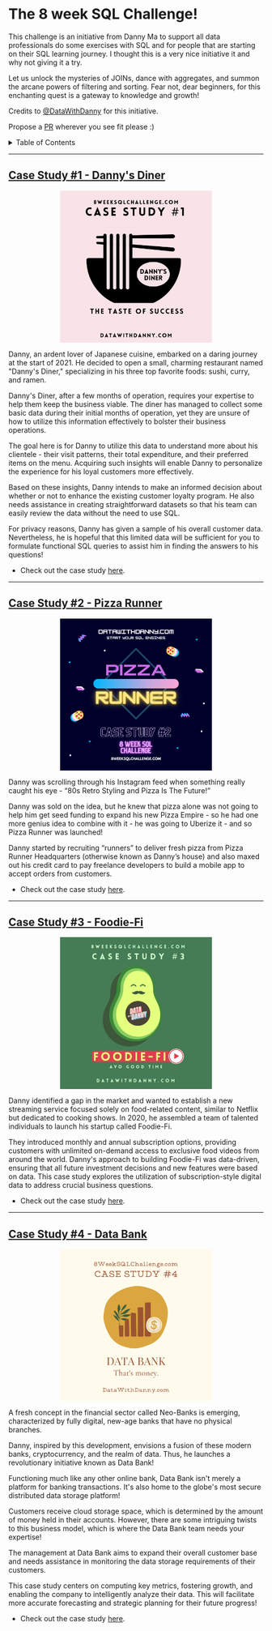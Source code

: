 # The 8 week SQL Challenge!

This challenge is an initiative from Danny Ma to support all data professionals do some exercises with SQL and for people that are starting on their SQL learning journey. I thought this is a very nice initiative it and why not giving it a try.

Let us unlock the mysteries of JOINs, dance with aggregates, and summon the arcane powers of filtering and sorting. Fear not, dear beginners, for this enchanting quest is a gateway to knowledge and growth!

Credits to [@DataWithDanny](https://github.com/DataWithDanny) for this initiative.

Propose a [PR](https://https://github.com/KonstantinosTsoumas/8-Week-SQL-Challenge/pulls) wherever you see fit please :)

<!-- TABLE OF CONTENTS -->
<details>
  <summary>Table of Contents</summary>
  <ol>
    <li>
      <a href="#Case Study #1 - Danny's Diner">Case Study 1</a>
    </li>
    <li>
      <a href="#Case Study #2 - Pizza Runner">Case Study 2</a>
        <li><a href="#Case Study #3 - Foodie-Fi">Case Study 3</a></li>
        <li><a href="#Case Study #4 - Data Bank">Case Study 4</a></li>
    </li>
    <li><a href="#Case Study #5 - Data Mart">Case Study 5</a></li>
    <li><a href="#Case Study #6 - Clique Bait">Case Study 6</a></li>
    <li><a href="#Case Study #7 - Balanced Tree Clothing Co.">Case Study 7</a></li>
    <li><a href="#Case Study #8 - Fresh Segments">Case Study 8</a></li>
    <li><a href="#Contribution">Contribute</a></li>
    <li><a href="#Contact">Contact</a></li>
  </ol>
</details>

---
## [Case Study #1 - Danny's Diner](https://github.com/KonstantinosTsoumas/8-Week-SQL-Challenge/tree/main/Week%201%20-%20Danny's%20Diner)
<p align="center">
<img src="Week 1 - Danny's Diner/logo-week1.png" align="center" width="300" height="300" >

Danny, an ardent lover of Japanese cuisine, embarked on a daring journey at the start of 2021. He decided to open a small, charming restaurant named "Danny's Diner," specializing in his three top favorite foods: sushi, curry, and ramen.

Danny's Diner, after a few months of operation, requires your expertise to help them keep the business viable. The diner has managed to collect some basic data during their initial months of operation, yet they are unsure of how to utilize this information effectively to bolster their business operations.

The goal here is for Danny to utilize this data to understand more about his clientele - their visit patterns, their total expenditure, and their preferred items on the menu. Acquiring such insights will enable Danny to personalize the experience for his loyal customers more effectively.

Based on these insights, Danny intends to make an informed decision about whether or not to enhance the existing customer loyalty program. He also needs assistance in creating straightforward datasets so that his team can easily review the data without the need to use SQL.

For privacy reasons, Danny has given a sample of his overall customer data. Nevertheless, he is hopeful that this limited data will be sufficient for you to formulate functional SQL queries to assist him in finding the answers to his questions!

* Check out the case study [here](https://8weeksqlchallenge.com/case-study-1/). 

---
## [Case Study #2 - Pizza Runner](https://github.com/KonstantinosTsoumas/8-Week-SQL-Challenge/tree/main/Week%202%20-%20Pizza%20Runner)

<p align="center">
<img src="Week 2 - Pizza Runner/logo-week2.png" align="center" width="300" height="300" >

Danny was scrolling through his Instagram feed when something really caught his eye - “80s Retro Styling and Pizza Is The Future!”

Danny was sold on the idea, but he knew that pizza alone was not going to help him get seed funding to expand his new Pizza Empire - so he had one more genius idea to combine with it - he was going to Uberize it - and so Pizza Runner was launched!

Danny started by recruiting “runners” to deliver fresh pizza from Pizza Runner Headquarters (otherwise known as Danny’s house) and also maxed out his credit card to pay freelance developers to build a mobile app to accept orders from customers.

* Check out the case study [here](https://8weeksqlchallenge.com/case-study-2/).

---
## [Case Study #3 - Foodie-Fi](https://github.com/KonstantinosTsoumas/8-Week-SQL-Challenge/tree/main/Week%203%20-%20Foodie-Fi)

<p align="center">
<img src="Week 3 - Foodie-Fi/logo-week-3.png" align="center" width="300" height="300" >

Danny identified a gap in the market and wanted to establish a new streaming service focused solely on food-related content, similar to Netflix but dedicated to cooking shows. In 2020, he assembled a team of talented individuals to launch his startup called Foodie-Fi.

They introduced monthly and annual subscription options, providing customers with unlimited on-demand access to exclusive food videos from around the world. Danny's approach to building Foodie-Fi was data-driven, ensuring that all future investment decisions and new features were based on data. This case study explores the utilization of subscription-style digital data to address crucial business questions.

* Check out the case study [here](https://8weeksqlchallenge.com/case-study-3/).

---
## [Case Study #4 - Data Bank](https://github.com/KonstantinosTsoumas/8-Week-SQL-Challenge/tree/main/Week%204%20-%20Data%20Bank)

<p align="center">
<img src="Week 4 - Data Bank/logo-week4.png" align="center" width="300" height="300" >

A fresh concept in the financial sector called Neo-Banks is emerging, characterized by fully digital, new-age banks that have no physical branches.

Danny, inspired by this development, envisions a fusion of these modern banks, cryptocurrency, and the realm of data. Thus, he launches a revolutionary initiative known as Data Bank!

Functioning much like any other online bank, Data Bank isn't merely a platform for banking transactions. It's also home to the globe's most secure distributed data storage platform!

Customers receive cloud storage space, which is determined by the amount of money held in their accounts. However, there are some intriguing twists to this business model, which is where the Data Bank team needs your expertise!

The management at Data Bank aims to expand their overall customer base and needs assistance in monitoring the data storage requirements of their customers.

This case study centers on computing key metrics, fostering growth, and enabling the company to intelligently analyze their data. This will facilitate more accurate forecasting and strategic planning for their future progress!

* Check out the case study [here](https://8weeksqlchallenge.com/case-study-4/).

